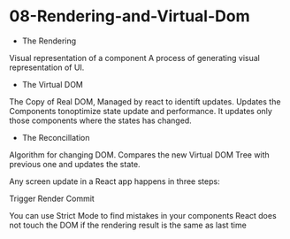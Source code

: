 # 08-Rendering-and-Virtual-Dom


* The Rendering

Visual representation of a component
A process of generating visual representation of UI.

* The Virtual DOM

The Copy of Real DOM, Managed by react to identift updates.
Updates the Components tonoptimize state update and performance.
It updates only those components where the states has changed.

* The Reconcillation

Algorithm for changing DOM.
Compares the new Virtual DOM Tree with previous one and updates the state.


Any screen update in a React app happens in three steps:

Trigger
Render
Commit

You can use Strict Mode to find mistakes in your components
React does not touch the DOM if the rendering result is the same as last time